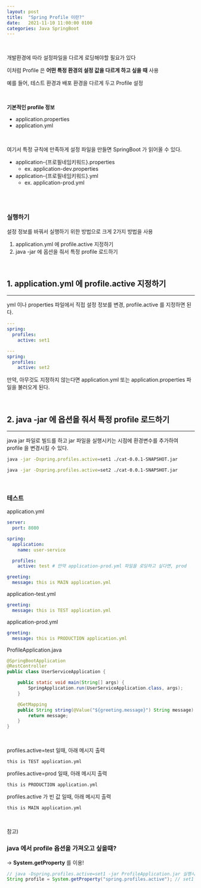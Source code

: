 ```yaml
---
layout: post
title:  "Spring Profile 이란?"
date:   2021-11-10 11:00:00 0100
categories: Java SpringBoot
---
```

<br>


개발환경에 따라 설정파일을 다르게 로딩해야할 필요가 있다

이처럼 Profile 은 **어떤 특정 환경의 설정 값을 다르게 하고 싶을 때** 사용

예를 들어, 테스트 환경과 배포 환경을 다르게 두고 Profile 설정

<br>

**기본적인 profile 정보**

- application.properties
- application.yml

<br>

여기서 특정 규칙에 만족하게 설정 파일을 만들면 SpringBoot 가 읽어올 수 있다.

- application-{프로필네임키워드}.properties
    - ex. application-dev.properties
- application-{프로필네임키워드}.yml
    - ex. application-prod.yml

<br>
<br>

### 실행하기

설정 정보를 바꿔서 실행하기 위한 방법으로 크게 2가지 방법을 사용

1. application.yml 에 profile.active 지정하기
2. java -jar 에 옵션을 줘서 특정 profile 로드하기

<br>

## 1. application.yml 에 profile.active 지정하기

---

yml 이나 properties 파일에서 직접 설정 정보를 변경, profile.active 를 지정하면 된다.

```yaml
---
spring:
  profiles:
    active: set1

---
spring:
  profiles:
    active: set2
```

만약, 아무것도 지정하지 않는다면 application.yml 또는 application.properties 파일을 불러오게 된다.

<br>

## 2. java -jar 에 옵션을 줘서 특정 profile 로드하기

---

java jar 파일로 빌드를 하고 jar 파일을 실행시키는 시점에 환경변수를 추가하여 profile 을 변경시킬 수 있다.

```bash
java -jar -Dspring.profiles.active=set1 ./cat-0.0.1-SNAPSHOT.jar

java -jar -Dspring.profiles.active=set2 ./cat-0.0.1-SNAPSHOT.jar
```

<br>

### 테스트

application.yml

```yaml
server:
  port: 8080

spring:
  application:
    name: user-service

  profiles:
    active: test # 만약 application-prod.yml 파일을 로딩하고 싶다면, prod

greeting:
  message: this is MAIN application.yml
```

application-test.yml

```yaml
greeting:
  message: this is TEST application.yml
```

application-prod.yml

```yaml
greeting:
  message: this is PRODUCTION application.yml
```

ProfileApplication.java

```java
@SpringBootApplication
@RestController
public class UserServiceApplication {

    public static void main(String[] args) {
        SpringApplication.run(UserServiceApplication.class, args);
    }

    @GetMapping
    public String string(@Value("${greeting.message}") String message) {
        return message;
    }
}
```

<br>

profiles.active=test 일때, 아래 메시지 출력

```
this is TEST application.yml
```

profiles.active=prod 일때, 아래 메시지 출력

```
this is PRODUCTION application.yml
```

profiles.active 가 빈 값 일때, 아래 메시지 출력

```
this is MAIN application.yml
```

<br>

참고)

### java 에서 profile 옵션을 가져오고 싶을때?

→ **System.getProperty** 를 이용!

```java
// java -Dspring.profiles.active=set1 -jar ProfileApplication.jar 실행시
String profile = System.getProperty("spring.profiles.active"); // set1
```

<br>
<br>